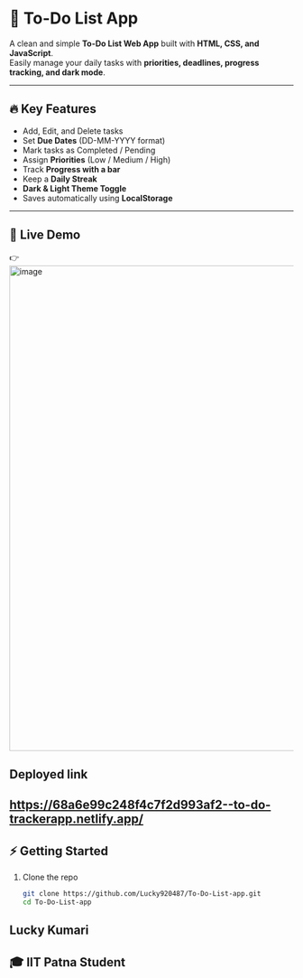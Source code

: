 # 📝 To-Do List App

A clean and simple **To-Do List Web App** built with **HTML, CSS, and JavaScript**.  
Easily manage your daily tasks with **priorities, deadlines, progress tracking, and dark mode**.  

---

## 🔥 Key Features
- Add, Edit, and Delete tasks  
- Set **Due Dates** (DD-MM-YYYY format)  
- Mark tasks as Completed / Pending  
- Assign **Priorities** (Low / Medium / High)  
- Track **Progress with a bar**  
- Keep a **Daily Streak**  
- **Dark & Light Theme Toggle**  
- Saves automatically using **LocalStorage**  

---

## 🚀 Live Demo
👉 <img width="1863" height="860" alt="image" src="https://github.com/user-attachments/assets/c5d8f16c-f1a4-45f2-a803-5741504192e8" />

## Deployed link 
https://68a6e99c248f4c7f2d993af2--to-do-trackerapp.netlify.app/
---

## ⚡ Getting Started
1. Clone the repo  
   ```bash
   git clone https://github.com/Lucky920487/To-Do-List-app.git
   cd To-Do-List-app

## Lucky Kumari
## 🎓 IIT Patna Student

